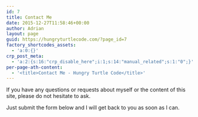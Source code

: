 ```yaml
---
id: 7
title: Contact Me
date: 2015-12-27T11:58:46+00:00
author: Adrian
layout: page
guid: https://hungryturtlecode.com/?page_id=7
factory_shortcodes_assets:
  - 'a:0:{}'
crp_post_meta:
  - 'a:2:{s:16:"crp_disable_here";i:1;s:14:"manual_related";s:1:"0";}'
per-page-ath-content:
  - '<title>Contact Me - Hungry Turtle Code</title>'
---
```

If you have any questions or requests about myself or the content of this site, please do not hesitate to ask.

Just submit the form below and I will get back to you as soon as I can.

<div role="form" class="wpcf7" id="wpcf7-f29-o1" dir="ltr">
  <div class="screen-reader-response">
  </div>
</div>